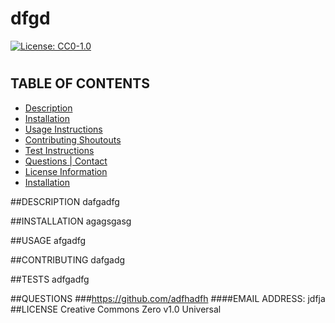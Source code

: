 
# dfgd
[![License: CC0-1.0](https://img.shields.io/badge/License-CC0%201.0-lightgrey.svg)](http://creativecommons.org/publicdomain/zero/1.0/)
#
## TABLE OF CONTENTS
* [Description](##DESCRIPTION)
* [Installation](##INSTALLATION)
* [Usage Instructions](##USAGE)
* [Contributing Shoutouts](##CONTRIBUTING)
* [Test Instructions](##TESTS)
* [Questions | Contact](##QUESTIONS)
* [License Information](##LICENSE)
* [Installation](#installation)

##DESCRIPTION
dafgadfg

##INSTALLATION
agagsgasg

##USAGE
afgadfg

##CONTRIBUTING
dafgadg

##TESTS
adfgadfg

##QUESTIONS
###https://github.com/adfhadfh
####EMAIL ADDRESS: jdfja
##LICENSE
Creative Commons Zero v1.0 Universal
